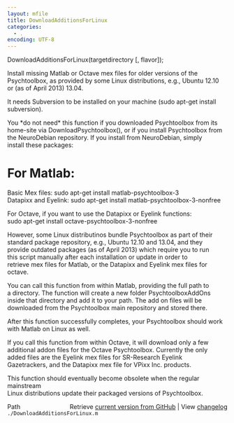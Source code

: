 ```yaml
---
layout: mfile
title: DownloadAdditionsForLinux
categories:
  - .
encoding: UTF-8
---
```


DownloadAdditionsForLinux(targetdirectory [, flavor]);  

Install missing Matlab or Octave mex files for older versions of the  
Psychtoolbox, as provided by some Linux distributions, e.g., Ubuntu 12.10  
or (as of April 2013) 13.04.  

It needs Subversion to be installed on your machine (sudo apt-get install  
subversion).  

You \*do not need\* this function if you downloaded Psychtoolbox from its  
home-site via DownloadPsychtoolbox(), or if you install Psychtoolbox from  
the NeuroDebian repository. If you install from NeuroDebian, simply  
install these packages:  

# For Matlab:  

Basic Mex files:      sudo apt-get install matlab-psychtoolbox-3  
Datapixx and Eyelink: sudo apt-get install matlab-psychtoolbox-3-nonfree  

For Octave, if you want to use the Datapixx or Eyelink functions:  
sudo apt-get install octave-psychtoolbox-3-nonfree  

However, some Linux distributinos bundle Psychtoolbox as part of their  
standard package repository, e.g., Ubuntu 12.10 and 13.04, and they  
provide outdated packages (as of April 2013) which require you to run  
this script manually after each installation or update in order to  
retrieve mex files for Matlab, or the Datapixx and Eyelink mex files for  
octave.  

You can call this function from within Matlab, providing the full path to  
a directory. The function will create a new folder PsychtoolboxAddOns  
inside that directory and add it to your path. The add on files will be  
downloaded from the Psychtoolbox main repository and stored there.  

After this function successfully completes, your Psychtoolbox should work  
with Matlab on Linux as well.  

If you call this function from within Octave, it will download only a few  
additional addon files for the Octave Psychtoolbox. Currently the only  
added files are the Eyelink mex files for SR-Research Eyelink  
Gazetrackers, and the Datapixx mex file for VPixx Inc. products.  

This function should eventually become obsolete when the regular mainstream  
Linux distributions update their packaged versions of Psychtoolbox.  



<div class="code_header" style="text-align:right;">
  <span style="float:left;">Path&nbsp;&nbsp;</span> <span class="counter">Retrieve <a href=
  "https://raw.github.com/Psychtoolbox-3/Psychtoolbox-3/beta/./DownloadAdditionsForLinux.m">current version from GitHub</a> | View <a href=
  "https://github.com/Psychtoolbox-3/Psychtoolbox-3/commits/beta/./DownloadAdditionsForLinux.m">changelog</a></span>
</div>
<div class="code">
  <code>./DownloadAdditionsForLinux.m</code>
</div>
